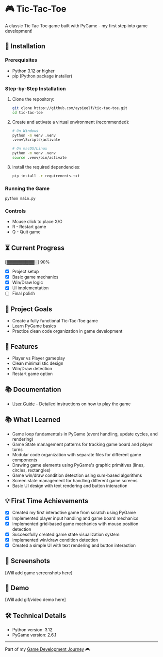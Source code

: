 # 🎮 Tic-Tac-Toe

A classic Tic Tac Toe game built with PyGame - my first step into game development!

## 🚀 Installation

### Prerequisites
- Python 3.12 or higher
- pip (Python package installer)

### Step-by-Step Installation
1. Clone the repository:
   ```bash
   git clone https://github.com/aysieelf/tic-tac-toe.git
   cd tic-tac-toe
   ```

2. Create and activate a virtual environment (recommended):
   ```bash
   # On Windows
   python -m venv .venv
   .venv\Scripts\activate

   # On macOS/Linux
   python -m venv .venv
   source .venv/bin/activate
   ```

3. Install the required dependencies:
   ```bash
   pip install -r requirements.txt
   ```

### Running the Game
```bash
python main.py
```

### Controls
- Mouse click to place X/O
- R - Restart game
- Q - Quit game

## ⏳ Current Progress
[▓▓▓▓▓▓▓▓▓░] 90%

- [x] Project setup
- [x] Basic game mechanics
- [x] Win/Draw logic
- [x] UI implementation
- [ ] Final polish

## 🎯 Project Goals
- Create a fully functional Tic-Tac-Toe game
- Learn PyGame basics
- Practice clean code organization in game development

## 🚀 Features
- Player vs Player gameplay
- Clean minimalistic design
- Win/Draw detection
- Restart game option

## 📚 Documentation
- [User Guide](docs/user-guide.md) - Detailed instructions on how to play the game

## 📚 What I Learned
- Game loop fundamentals in PyGame (event handling, update cycles, and rendering)
- Game State management patterns for tracking game board and player turns
- Modular code organization with separate files for different game components
- Drawing game elements using PyGame's graphic primitives (lines, circles, rectangles)
- Game win/draw condition detection using sum-based algorithms
- Screen state management for handling different game screens
- Basic UI design with text rendering and button interaction

## 💡 First Time Achievements
- [x] Created my first interactive game from scratch using PyGame 
- [x] Implemented player input handling and game board mechanics
- [x] Implemented grid-based game mechanics with mouse position detection
- [x] Successfully created game state visualization system
- [x] Implemented win/draw condition detection
- [x] Created a simple UI with text rendering and button interaction

## 📸 Screenshots
[Will add game screenshots here]

## 🎥 Demo
[Will add gif/video demo here]

## 🛠️ Technical Details
- Python version: 3.12
- PyGame version: 2.6.1

---
Part of my [Game Development Journey](https://github.com/aysieelf/Game-Dev-Journey) 🎮
